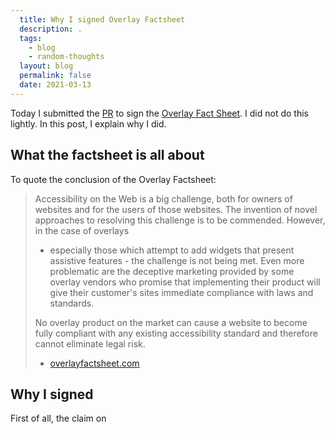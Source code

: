 ```yaml
---
  title: Why I signed Overlay Factsheet
  description: .
  tags: 
    - blog
    - random-thoughts
  layout: blog
  permalink: false
  date: 2021-03-13
---
```


Today I submitted the [PR](https://github.com/karlgroves/overlayfactsheet/pull/113)
to sign the [Overlay Fact Sheet](https://overlayfactsheet.com/). I did not do
this lightly. In this post, I explain why I did.

## What the factsheet is all about

To quote the conclusion of the Overlay Factsheet:

> Accessibility on the Web is a big challenge, both for owners of websites and 
> for the users of those websites. The invention of novel approaches to 
> resolving this challenge is to be commended. However, in the case of overlays 
> - especially those which attempt to add widgets that present assistive 
> features - the challenge is not being met. Even more problematic are the 
> deceptive marketing provided by some overlay vendors who promise that 
> implementing their product will give their customer's sites immediate 
> compliance with laws and standards.
>
> No overlay product on the market can cause a website to become fully compliant
> with any existing accessibility standard and therefore cannot eliminate legal
> risk.
>
> - [overlayfactsheet.com](https://overlayfactsheet.com/)

## Why I signed

First of all, the claim on  